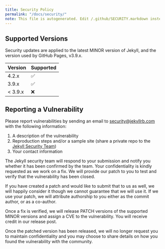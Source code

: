 ```yaml
---
title: Security Policy
permalink: "/docs/security/"
note: This file is autogenerated. Edit /.github/SECURITY.markdown instead.
---
```


## Supported Versions

Security updates are applied to the latest MINOR version of Jekyll, and the version used by GitHub Pages, v3.9.x.

| Version | Supported          |
| ------- | ------------------ |
| 4.2.x   | :white_check_mark: |
| 3.9.x   | :white_check_mark: |
| < 3.9.x | :x:                |

## Reporting a Vulnerability

Please report vulnerabilities by sending an email to security@jekyllrb.com with the following information:

1. A description of the vulnerability
2. Reproduction steps and/or a sample site (share a private repo to the [Jekyll Security Team](docs/pages/team.md))
3. Your contact information

The Jekyll security team will respond to your submission and notify you whether it has been confirmed by the team.
Your confidentiality is kindly requested as we work on a fix. We will provide our patch to you to test and verify that the vulnerability has
been closed.

If you have created a patch and would like to submit that to us as well, we will happily consider it though we cannot guarantee that we will
use it. If we use your patch, we will attribute authorship to you either as the commit author, or as a co-author.

Once a fix is verified, we will release PATCH versions of the supported MINOR versions and assign a CVE to the vulnerability. You will receive
credit in our release post.

Once the patched version has been released, we will no longer request you to maintain confidentiality and you may choose to share details on
how you found the vulnerability with the community.
